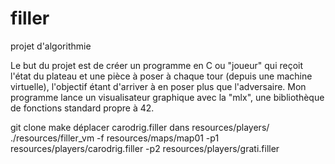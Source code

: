 # filler
projet d'algorithmie

Le but du projet est de créer un programme en C ou "joueur" qui reçoit l'état du plateau et une pièce à poser à chaque tour (depuis une machine virtuelle), l'objectif étant d'arriver à en poser plus que l'adversaire.
Mon programme lance un visualisateur graphique avec la "mlx", une bibliothèque de fonctions standard propre à 42.

git clone
make
déplacer carodrig.filler dans resources/players/
./resources/filler_vm -f resources/maps/map01 -p1 resources/players/carodrig.filler -p2 resources/players/grati.filler
